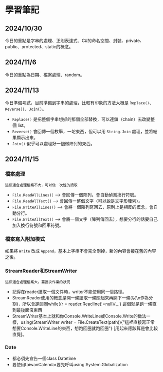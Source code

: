 # 學習筆記

## 2024/10/30
今日的重點是字串的處理、正則表達式、C#的命名空間、封裝、private、public、protected、static的概念。

## 2024/11/6
今日的重點為日期、檔案處理、random。

## 2024/11/13
今日準備考試，目前準備到字串的處理，比較有印象的方法大概是 `Replace()`、`Reverse()`、`Join()`。

- `Replace()` 是把整個字串想抓的那個全部替換，可以連鎖（chain）去改變整個 list。
- `Reverse()` 會回傳一個枚舉，一坨東西，但可以用 `String.Join` 處理，並將結果顯示出來。
- `Join()` 似乎可以處理好一個微陣列的東西。

## 2024/11/15
### 檔案處理
`這個適合處理檔案不大，可以做一次性的讀取`
- `File.ReadAllLines()` --> 會回傳一個陣列，會自動偵測換行符號。
- `File.ReadAllText()` --> 會回傳一整個文字（可以說是文字形陣列）。
- `File.WriteAllLines()` --> 會將一個陣列寫回去，原則上是相反的概念，會自動分行。
- `File.WriteAllText()` --> 會將一個文字（陣列傳回去），想要分行的話要自己加入換行符號和回車符號。

### 檔案寫入附加模式
如果將 `Write` 改成 `Append`，基本上字串不會完全刪掉，新的內容會接在舊的內容之後。

### StreamReader和StreamWriter
`這個適合處理檔案大，需批次作業的狀況`

- 記得在reader讀取一個文件時，writer不能使用同一個路徑。
- StreamReader使用的概念是開一條讀取一條關起來再開下一條(以\n作為分割)，所以會跑回圈while((r = reader.Readline)!=null){...} 這個就是跑一條直到最後面沒東西
- StreamWriter基本上就和你Console.WriteLine或Console.Write的做法一樣，using(StreamWriter writer = File.CreateText(path)){"這裡直接寫正常想要Console.WriteLine的東西，想跑回圈就跑回圈"} [用起來應該算是會比較直覺]。

### Date
- 都必須先宣告一個class Datetime
- 要使用taiwanCalendar要先呼叫using System.Globalization


